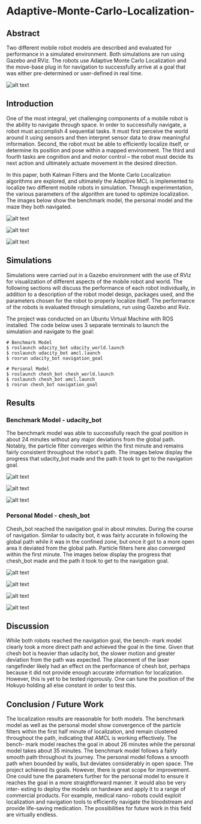 # Adaptive-Monte-Carlo-Localization-
## Abstract

Two different mobile robot models are described and evaluated for performance in a simulated environment. Both simulations are run using Gazebo and RViz. The robots use Adaptive Monte Carlo Localization and the move-base plug in for navigation to successfully arrive at a goal that was either pre-determined or user-defined in real time.

[image_1]: ./images/overview.png
![alt text][image_1]

## Introduction

One of the most integral, yet challenging components of a mobile robot is the ability to navigate through space. In order to successfully navigate, a robot must accomplish 4 sequential tasks. It must first perceive the world around it using sensors and then interpret sensor data to draw meaningful information. Second, the robot must be able to efficiently localize itself, or determine its position and pose within a mapped environment. The third and fourth tasks are cognition and and motor control – the robot must decide its next action and ultimately actuate movement in the desired direction.

In this paper, both Kalman Filters and the Monte Carlo Localization algorithms are explored, and ultimately the Adaptive MCL is implemented to localize two different mobile robots in simulation. Through experimentation, the various parameters of the algorithm are tuned to optimize localization. The images below show the benchmark model, the personal model and the maze they both navigated. 

[image_2]: ./images/benchmark.png
![alt text][image_2]

[image_3]: ./images/personal.png
![alt text][image_3]

[image_4]: ./images/maze.png
![alt text][image_4]

## Simulations 

Simulations were carried out in a Gazebo environment with the use of RViz for visualization of different aspects of the mobile robot and world. The following sections will discuss the performance of each robot individually, in addition to a description of the robot model design, packages used, and the parameters chosen for the robot to properly localize itself. The performance of the robots is evaluated through simulations, run using Gazebo and Rviz.

The project was conducted on an Ubuntu Virtual Machine with ROS installed. The code below uses 3 separate terminals to launch the simulation and navigate to the goal:

```
# Benchmark Model
$ roslaunch udacity_bot udacity_world.launch
$ roslaunch udacity_bot amcl.launch
$ rosrun udacity_bot navigation_goal
```

```
# Personal Model
$ roslaunch chesh_bot chesh_world.launch
$ roslaunch chesh_bot amcl.launch
$ rosrun chesh_bot navigation_goal
```

## Results 
### Benchmark Model - udacity_bot
The benchmark model was able to successfully reach the goal position in about 24 minutes without any major deviations from the global path. Notably, the particle filter converges within the first minute and remains fairly consistent throughout the robot's path. The images below display the progress that udacity\_bot made and the path it took to get to the navigation goal. 

[image_5]: ./images/b1.png
![alt text][image_5]

[image_6]: ./images/b2.png
![alt text][image_6]

[image_7]: ./images/b3.png
![alt text][image_7]

### Personal Model - chesh_bot
Chesh_bot reached the navigation goal in about minutes. During the course of navigation. Similar to udacity bot, it was fairly accurate in following the global path while it was in the confined zone, but once it got to a more open area it deviated from the global path. Particle filters here also converged within the first minute. The images below display the progress that chesh_bot made and the path it took to get to the navigation goal.

[image_8]: ./images/p1.png
![alt text][image_8]

[image_9]: ./images/p2.png
![alt text][image_9]

[image_10]: ./images/p3.png
![alt text][image_10]

[image_11]: ./images/p4.png
![alt text][image_11]

## Discussion

While both robots reached the navigation goal, the bench- mark model clearly took a more direct path and achieved the goal in the time. Given that chesh bot is heavier than udacity bot, the slower motion and greater deviation from the path was expected.
The placement of the laser rangefinder likely had an effect on the performance of chesh bot, perhaps because it did not provide enough accurate information for localization. However, this is yet to be tested rigorously. One can tune the position of the Hokuyo holding all else constant in order to test this.

## Conclusion / Future Work


The localization results are reasonable for both models. The benchmark model as well as the personal model show convergence of the particle filters within the first half minute of localization, and remain clustered throughout the path, indicating that AMCL is working effectively. The bench- mark model reaches the goal in about 26 minutes while the personal model takes about 35 minutes. The benchmark model follows a fairly smooth path throughout its journey. The personal model follows a smooth path when bounded by walls, but deviates considerably in open space.
The project achieved its goals. However, there is great scope for improvement. One could tune the parameters further for the personal model to ensure it reaches the goal in a more straightforward manner. It would also be very inter- esting to deploy the models on hardware and apply it to a range of commercial products. For example, medical nano- robots could exploit localization and navigation tools to efficiently navigate the bloodstream and provide life-saving medication. The possibilities for future work in this field are virtually endless.
